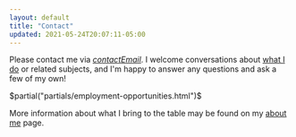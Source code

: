 ```yaml
---
layout: default
title: "Contact"
updated: 2021-05-24T20:07:11-05:00
---
```


Please contact me via [$contactEmail$](mailto:$contactEmail$). I welcome conversations about [what I do]($route-to("pages/about-me.md")$) or related subjects, and I'm happy to answer any questions and ask a few of my own!

$partial("partials/employment-opportunities.html")$

More information about what I bring to the table may be found on my [about me]($route-to("pages/about-me.md")$) page.
